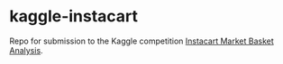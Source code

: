 # kaggle-instacart

Repo for submission to the Kaggle competition [Instacart Market Basket Analysis](https://www.kaggle.com/c/instacart-market-basket-analysis/data).
